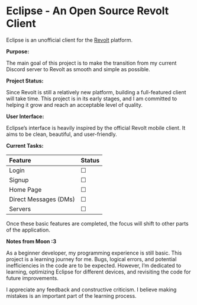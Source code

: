 # Eclipse - An Open Source Revolt Client

Eclipse is an unofficial client for the [Revolt]() platform.

**Purpose:**

The main goal of this project is to make the transition from my current Discord server to Revolt as smooth and simple as possible.

**Project Status:**

Since Revolt is still a relatively new platform, building a full-featured client will take time. This project is in its early stages, and I am committed to helping it grow and reach an acceptable level of quality.

**User Interface:**

Eclipse’s interface is heavily inspired by the official Revolt mobile client. It aims to be clean, beautiful, and user-friendly.

**Current Tasks:**

| Feature               | Status |
| :-------------------- | :----- |
| Login                 | ☐     |
| Signup                | ☐      |
| Home Page             | ☐      |
| Direct Messages (DMs) | ☐      |
| Servers               | ☐      |

Once these basic features are completed, the focus will shift to other parts of the application.

**Notes from Moon :3**

As a beginner developer, my programming experience is still basic. This project is a learning journey for me. Bugs, logical errors, and potential inefficiencies in the code are to be expected. However, I’m dedicated to learning, optimizing Eclipse for different devices, and revisiting the code for future improvements.

I appreciate any feedback and constructive criticism. I believe making mistakes is an important part of the learning process.

